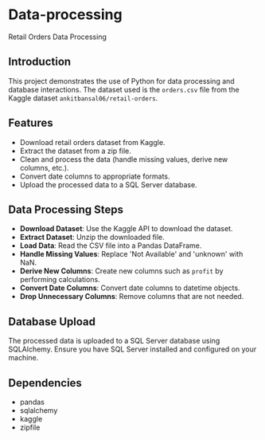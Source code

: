 # Data-processing
Retail Orders Data Processing

## Introduction
This project demonstrates the use of Python for data processing and database interactions. The dataset used is the `orders.csv` file from the Kaggle dataset `ankitbansal06/retail-orders`.

## Features
- Download retail orders dataset from Kaggle.
- Extract the dataset from a zip file.
- Clean and process the data (handle missing values, derive new columns, etc.).
- Convert date columns to appropriate formats.
- Upload the processed data to a SQL Server database.

## Data Processing Steps
- **Download Dataset**: Use the Kaggle API to download the dataset.
- **Extract Dataset**: Unzip the downloaded file.
- **Load Data**: Read the CSV file into a Pandas DataFrame.
- **Handle Missing Values**: Replace 'Not Available' and 'unknown' with NaN.
- **Derive New Columns**: Create new columns such as `profit` by performing calculations.
- **Convert Date Columns**: Convert date columns to datetime objects.
- **Drop Unnecessary Columns**: Remove columns that are not needed.

## Database Upload
The processed data is uploaded to a SQL Server database using SQLAlchemy. Ensure you have SQL Server installed and configured on your machine.

## Dependencies
- pandas
- sqlalchemy
- kaggle
- zipfile 
